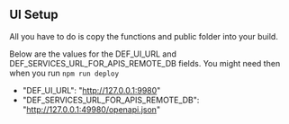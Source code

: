 ## UI Setup

All you have to do is copy the functions and public folder into your build.

Below are the values for the DEF_UI_URL and DEF_SERVICES_URL_FOR_APIS_REMOTE_DB fields. You might need then when you run `npm run deploy`
- "DEF_UI_URL": "http://127.0.0.1:9980"
- "DEF_SERVICES_URL_FOR_APIS_REMOTE_DB": "http://127.0.0.1:49980/openapi.json"
